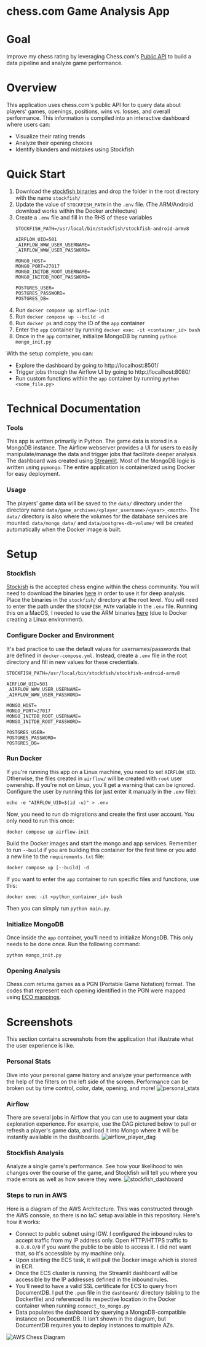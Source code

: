 # chess.com Game Analysis App
# Goal
Improve my chess rating by leveraging Chess.com's [Public API](https://www.chess.com/news/view/published-data-api) to build a data pipeline and analyze game performance.

# Overview
This application uses chess.com's public API for to query data about players' games, openings, positions, wins vs. losses, and overall performance. This information is compiled into an interactive dashboard where users can:
*   Visualize their rating trends
*   Analyze their opening choices
*   Identify blunders and mistakes using Stockfish

# Quick Start
1. Download the [stockfish binaries](https://stockfishchess.org/download/) and drop the folder in the root directory with the name `stockfish/`
2. Update the value of `STOCKFISH_PATH` in the `.env` file. (The ARM/Android download works within the Docker architecture)
3. Create a `.env` file and fill in the RHS of these variables
    ```
    STOCKFISH_PATH=/usr/local/bin/stockfish/stockfish-android-armv8

    AIRFLOW_UID=501 
    _AIRFLOW_WWW_USER_USERNAME=
    _AIRFLOW_WWW_USER_PASSWORD=

    MONGO_HOST=
    MONGO_PORT=27017
    MONGO_INITDB_ROOT_USERNAME=
    MONGO_INITDB_ROOT_PASSWORD=

    POSTGRES_USER=
    POSTGRES_PASSWORD=
    POSTGRES_DB=
    ```
4. Run `docker compose up airflow-init`
5. Run `docker compose up --build -d`
6. Run `docker ps` and copy the ID of the `app` container
7. Enter the `app` container by running `docker exec -it <container_id> bash`
8. Once in the `app` container, initialize MongoDB by running `python mongo_init.py`

With the setup complete, you can:
* Explore the dashboard by going to http://localhost:8501/
* Trigger jobs through the Airflow UI by going to http://localhost:8080/
* Run custom functions within the `app` container by running `python <some_file.py>`


# Technical Documentation
### Tools
This app is written primarily in Python. The game data is stored in a MongoDB instance. The Airflow webserver provides a UI for users to easily manipulate/manage the data and trigger jobs that facilitate deeper analysis. The dashboard was created using [Streamlit](https://streamlit.io/). Most of the MongoDB logic is written using `pymongo`. The entire application is containerized using Docker for easy deployment.

### Usage
The players' game data will be saved to the `data/` directory under the directory name `data/game_archives/<player_username>/<year>_<month>`. The `data/` directory is also where the volumes for the database services are mounted. `data/mongo_data/` and `data/postgres-db-volume/` will be created automatically when the Docker image is built.

# Setup

### Stockfish
[Stockish](https://stockfishchess.org/) is the accepted chess engine within the chess community. You will need to download the binaries [here](https://stockfishchess.org/download/) in order to use it for deep analysis. Place the binaries in the `stockfish/` directory at the root level. You will need to enter the path under the `STOCKFISH_PATH` variable in the `.env` file. Running this on a MacOS, I needed to use the ARM binaries [here](https://stockfishchess.org/download/arm/) (due to Docker creating a Linux environment).

### Configure Docker and Environment
It's bad practice to use the default values for usernames/passwords that are defined in `docker-compose.yml`. Instead, create a `.env` file in the root directory and fill in new values for these credentials.
```
STOCKFISH_PATH=/usr/local/bin/stockfish/stockfish-android-armv8

AIRFLOW_UID=501
_AIRFLOW_WWW_USER_USERNAME=
_AIRFLOW_WWW_USER_PASSWORD=

MONGO_HOST=
MONGO_PORT=27017
MONGO_INITDB_ROOT_USERNAME=
MONGO_INITDB_ROOT_PASSWORD=

POSTGRES_USER=
POSTGRES_PASSWORD=
POSTGRES_DB=
```


### Run Docker
If you're running this app on a Linux machine, you need to set `AIRFLOW_UID`. Otherwise, the files created in `airflow/` will be created with `root` user ownership. If you're not on Linux, you'll get a warning that can be ignored. Configure the user by running this (or just enter it manually in the `.env` file):
```
echo -e "AIRFLOW_UID=$(id -u)" > .env
```

Now, you need to run db migrations and create the first user account. You only need to run this once:
```
docker compose up airflow-init
```

Build the Docker images and start the mongo and app services. Remember to run `--build` if you are building this container for the first time or you add a new line to the `requirements.txt` file:
```
docker compose up [--build] -d
```

If you want to enter the `app` container to run specific files and functions, use this:
```
docker exec -it <python_container_id> bash
```
Then you can simply run `python main.py`.

### Initialize MongoDB
Once inside the `app` container, you'll need to initialize MongoDB. This only needs to be done once. Run the following command:
```
python mongo_init.py
```

### Opening Analysis
Chess.com returns games as a PGN (Portable Game Notation) format. The codes that represent each opening identified in the PGN were mapped using [ECO mappings](https://www.365chess.com/eco.php). 

# Screenshots

This section contains screenshots from the application that illustrate what the user experience is like.

### Personal Stats
Dive into your personal game history and analyze your performance with the help of the filters on the left side of the screen. Performance can be broken out by time control, color, date, opening, and more!
![personal_stats](fig/gif_of_personal_stats_page.gif)

### Airflow
There are several jobs in Airflow that you can use to augment your data exploration experience. For example, use the DAG pictured below to pull or refresh a player's game data, and load it into Mongo where it will be instantly available in the dashboards.
![airflow_player_dag](fig/airflow_player_dag.png)

### Stockfish Analysis
Analyze a single game's performance. See how your likelihood to win changes over the course of the game, and Stockfish will tell you where you made errors as well as how severe they were.
![stockfish_dashboard](fig/stockfish_dashboard.png)


### Steps to run in AWS
Here is a diagram of the AWS Architecture. This was constructed through the AWS console, so there is no IaC setup available in this repository. Here's how it works:

- Connect to public subnet using IGW. I configured the inbound rules to accept traffic from my IP address only. Open HTTP/HTTPS traffic to `0.0.0.0/0` if you want the public to be able to access it. I did not want that, so it's accessible by my machine only.
- Upon starting the ECS task, it will pull the Docker image which is stored in ECR.
- Once the ECS cluster is running, the Streamlit dashboard will be accessible by the IP addresses defined in the inbound rules.
- You'll need to have a valid SSL certificate for ECS to query from DocumentDB. I put the `.pem` file in the `dashboard/` directory (sibling to the Dockerfile) and referenced its respective location in the Docker container when running `connect_to_mongo.py`
- Data populates the dashboard by querying a MongoDB-compatible instance on DocumentDB. It isn't shown in the diagram, but DocumentDB requires you to deploy instances to multiple AZs.

![AWS Chess Diagram](https://github.com/user-attachments/assets/1eff8b6d-80b2-48e4-b574-f7057ddc95a1)

